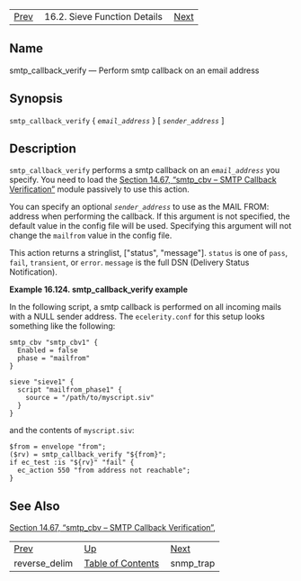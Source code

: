 |     |     |     |
| --- | --- | --- |
| [Prev](sieve.ref.reverse_delim)  | 16.2. Sieve Function Details |  [Next](sieve.ref.snmp_trap) |

<a name="sieve.ref.smtp_callback_verify"></a>
## Name

smtp_callback_verify — Perform smtp callback on an email address

## Synopsis

`smtp_callback_verify` { *`email_address`* } [ *`sender_address`* ]

<a name="idp31196640"></a>
## Description

`smtp_callback_verify` performs a smtp callback on an *`email_address`* you specify. You need to load the [Section 14.67, “smtp_cbv – SMTP Callback Verification”](modules.smtp_cbv "14.67. smtp_cbv – SMTP Callback Verification") module passively to use this action.

You can specify an optional *`sender_address`* to use as the MAIL FROM: address when performing the callback. If this argument is not specified, the default value in the config file will be used. Specifying this argument will not change the `mailfrom` value in the config file.

This action returns a stringlist, ["status", "message"]. `status` is one of `pass`, `fail`, `transient`, or `error`. `message` is the full DSN (Delivery Status Notification).

<a name="example.smtp_callback_verify"></a>

**Example 16.124. smtp_callback_verify example**

In the following script, a smtp callback is performed on all incoming mails with a NULL sender address. The `ecelerity.conf` for this setup looks something like the following:

```
smtp_cbv "smtp_cbv1" {
  Enabled = false
  phase = "mailfrom"
}

sieve "sieve1" {
  script "mailfrom_phase1" {
    source = "/path/to/myscript.siv"
  }
}
```

and the contents of `myscript.siv`:

```
$from = envelope "from";
($rv) = smtp_callback_verify "${from}";
if ec_test :is "${rv}" "fail" {
  ec_action 550 "from address not reachable";
}
```

<a name="idp31210240"></a>
## See Also

[Section 14.67, “smtp_cbv – SMTP Callback Verification”](modules.smtp_cbv "14.67. smtp_cbv – SMTP Callback Verification"),


|     |     |     |
| --- | --- | --- |
| [Prev](sieve.ref.reverse_delim)  | [Up](sieve.ref.files) |  [Next](sieve.ref.snmp_trap) |
| reverse_delim  | [Table of Contents](index) |  snmp_trap |
